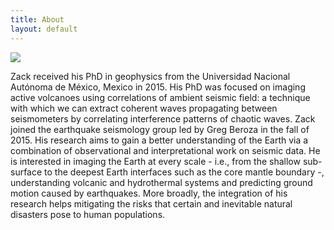 ```yaml
---
title: About
layout: default
---
```


<div class="row content-row">
<div class="col-19 col-sm-4">
    <img src="{{ site.baseurl }}/images/bio.jpg">
</div>
<div class="col-12 col-sm-8">
    <p>Zack received his PhD in geophysics from the Universidad Nacional Autónoma de México, Mexico in 2015. His PhD was focused on imaging active volcanoes using correlations of ambient seismic field: a technique with which we can extract coherent waves propagating between seismometers by correlating interference patterns of chaotic waves. Zack joined the earthquake seismology group led by Greg Beroza in the fall of 2015. His research aims to gain a better understanding of the Earth via a combination of observational and interpretational work on seismic data. He is interested in imaging the Earth at every scale - i.e., from the shallow sub-surface to the deepest Earth interfaces such as the core mantle boundary -, understanding volcanic and hydrothermal systems and predicting ground motion caused by earthquakes. More broadly, the integration of his research helps mitigating the risks that certain and inevitable natural disasters pose to human populations.
</div>
</div>